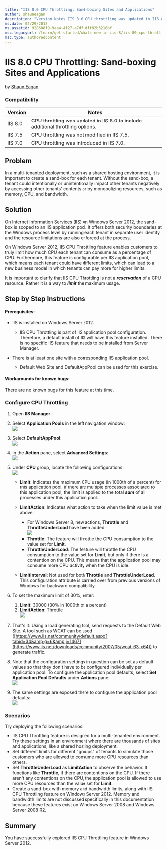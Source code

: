 ```yaml
---
title: "IIS 8.0 CPU Throttling: Sand-boxing Sites and Applications"
author: shauneagan
description: "Version Notes IIS 8.0 CPU throttling was updated in IIS 8.0 to include additional throttling options. IIS 7.5 CPU throttling was not modified in IIS 7.5. IIS..."
ms.date: 02/29/2012
ms.assetid: 928688f9-9aa4-4f27-a7df-dff02b3210bf
msc.legacyurl: /learn/get-started/whats-new-in-iis-8/iis-80-cpu-throttling-sand-boxing-sites-and-applications
msc.type: authoredcontent
---
```

IIS 8.0 CPU Throttling: Sand-boxing Sites and Applications
====================
by [Shaun Eagan](https://github.com/shauneagan)

### Compatibility

| Version | Notes |
| --- | --- |
| IIS 8.0 | CPU throttling was updated in IIS 8.0 to include additional throttling options. |
| IIS 7.5 | CPU throttling was not modified in IIS 7.5. |
| IIS 7.0 | CPU throttling was introduced in IIS 7.0. |

<a id="TOC301258515"></a>

## Problem

In a multi-tenanted deployment, such as a shared hosting environment, it is important to create a sand-box for each tenant. Without the sand-box, a tenant could intentionally or unintentionally impact other tenants negatively by accessing other tenants' contents or by monopolizing resources, such as memory, CPU, and bandwidth.

<a id="TOC301258516"></a>

## Solution

On Internet Information Services (IIS) on Windows Server 2012, the sand-box is scoped to an IIS application pool. It offers both security boundaries at the Windows process level by running each tenant in separate user identity and the resource limitations are also enforced at the process.

On Windows Server 2012, IIS CPU Throttling feature enables customers to truly limit how much CPU each tenant can consume as a percentage of CPU. Furthermore, this feature is configurable per IIS application pool, which means each tenant could have different limits, which can lead to a new business model in which tenants can pay more for higher limits.

It is important to clarify that IIS CPU Throttling is not a ***reservation*** of a CPU resource. Rather it is a way to ***limit*** the maximum usage.

<a id="TOC301258517"></a>

## Step by Step Instructions

#### Prerequisites:

- IIS is installed on Windows Server 2012.

    - IIS CPU Throttling is part of IIS application pool configuration. Therefore, a default install of IIS will have this feature installed. There is no specific IIS feature that needs to be installed from Server Manager.
- There is at least one site with a corresponding IIS application pool.

    - Default Web Site and DefaultAppPool can be used for this exercise.

#### Workarounds for known bugs:

There are no known bugs for this feature at this time.

### Configure CPU Throttling

1. Open **IIS Manager**.
2. Select **Application Pools** in the left navigation window:  
    ![](iis-80-cpu-throttling-sand-boxing-sites-and-applications/_static/image1.png)
3. Select **DefaultAppPool**:  
    ![](iis-80-cpu-throttling-sand-boxing-sites-and-applications/_static/image3.png)
4. In the **Action** pane, select **Advanced Settings**:  
    ![](iis-80-cpu-throttling-sand-boxing-sites-and-applications/_static/image5.png)
5. Under **CPU** group, locate the following configurations:  
    ![](iis-80-cpu-throttling-sand-boxing-sites-and-applications/_static/image7.png)

    - **Limit**: Indicates the maximum CPU usage (in 1000th of a percent) for this application pool. If there are multiple processes associated to this application pool, the limit is applied to the total ***sum*** of all processes under this application pool.
    - **LimitAction**: Indicates what action to take when the limit value is met above.

        - For Windows Server 8, new actions, **Throttle** and **ThrottleUnderLoad** have been added:  
            ![](iis-80-cpu-throttling-sand-boxing-sites-and-applications/_static/image9.png)
        - **Throttle**: The feature will throttle the CPU consumption to the value set for **Limit**.
        - **ThrottleUnderLoad**: The feature will throttle the CPU consumption to the value set for **Limit**, but only if there is a contention on the CPU. This means that the application pool may consume more CPU activity when the CPU is idle.
    - **LimitInterval**: Not used for both **Throttle** and **ThrottleUnderLoad**. This configuration attribute is carried over from previous versions of Windows for backward compatibility.
6. To set the maximum limit of 30%, enter:

    1. **Limit**: 30000 (30% in 1000th of a percent)
    2. **LimitAction**: Throttle  
        ![](iis-80-cpu-throttling-sand-boxing-sites-and-applications/_static/image11.png)
7. That's it. Using a load generating tool, send requests to the Default Web Site. A tool such as WCAT can be used ([https://www.iis.net/community/default.aspx?tabid=34&amp;g=6&amp;i=1467](https://www.iis.net/downloads/community/2007/05/wcat-63-x64)) to generate traffic.
8. Note that the configuration settings in question can be set as default values so that they don't have to be configured individually per application pool. To configure the application pool defaults, select **Set Application Pool Defaults** under **Actions** pane:  
    ![](iis-80-cpu-throttling-sand-boxing-sites-and-applications/_static/image13.png)
9. The same settings are exposed there to configure the application pool defaults:  
    ![](iis-80-cpu-throttling-sand-boxing-sites-and-applications/_static/image15.png)

### Scenarios

Try deploying the following scenarios:

- IIS CPU Throttling feature is designed for a multi-tenanted environment. Try these settings in an environment where there are thousands of sites and applications, like a shared hosting deployment.
- Set different limits for different "groups" of tenants to simulate those customers who are allowed to consume more CPU resources than others.
- Set **ThrottleUnderLoad** as **LimitAction** to observe the behavior. It functions like **Throttle**, if there are contentions on the CPU. If there aren't any contentions on the CPU, the application pool is allowed to use more CPU resources than the value set for **Limit**.
- Create a sand-box with memory and bandwidth limits, along with IIS CPU Throttling feature on Windows Server 2012. Memory and bandwidth limits are not discussed specifically in this documentation because these features exist on Windows Server 2008 and Windows Server 2008 R2.

<a id="TOC301258518"></a>

## Summary

You have successfully explored IIS CPU Throttling feature in Windows Server 2012.

